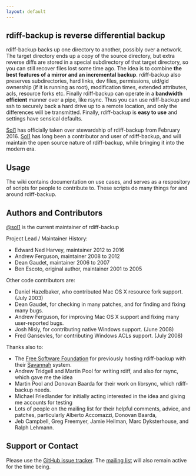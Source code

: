 ```yaml
--- 
layout: default 
--- 
```


## rdiff-backup is reverse differential backup ## 
rdiff-backup backs up one directory to another, possibly over a network. The target directory ends up a copy of the source directory, but extra reverse diffs are stored in a special subdirectory of that target directory, so you can still recover files lost some time ago. The idea is to combine **the best features of a mirror and an incremental backup**. rdiff-backup also preserves subdirectories, hard links, dev files, permissions, uid/gid ownership (if it is running as root), modification times, extended attributes, acls, resource forks etc. Finally rdiff-backup can operate in a **bandwidth efficient** manner over a pipe, like rsync. Thus you can use rdiff-backup and ssh to securely back a hard drive up to a remote location, and only the differences will be transmitted. Finally, rdiff-backup is **easy to use** and settings have sensical defaults. 

[Sol1][sol1gh] has officially taken over stewardship of rdiff-backup from February 2016. [Sol1][sol1gh] has long been a contributor and user of rdiff-backup, and will maintain the open source nature of rdiff-backup, while bringing it into the modern era.

## Usage ##

The wiki contains documentation on use cases, and serves as a respository of scripts for people to contribute to. These scripts do many things for and around rdiff-backup.

## Authors and Contributors ## 

[@sol1][sol1gh] is the current maintainer of rdiff-backup

Project Lead / Maintainer History:

* Edward Ned Harvey, maintainer 2012 to 2016 
* Andrew Ferguson, maintainer 2008 to 2012
* Dean Gaudet, maintainer 2006 to 2007
* Ben Escoto, original author, maintainer 2001 to 2005

Other code contributors are:

* Daniel Hazelbaker, who contributed Mac OS X resource fork support. (July 2003)
* Dean Gaudet, for checking in many patches, and for finding and fixing many bugs.
* Andrew Ferguson, for improving Mac OS X support and fixing many user-reported bugs.
* Josh Nisly, for contributing native Windows support. (June 2008)
* Fred Gansevles, for contributing Windows ACLs support. (July 2008)

[sol1gh]: https://github.com/sol1

Thanks also to:

* The [Free Software Foundation][fsf] for previously hosting rdiff-backup with their [Savannah][sav] system.
* Andrew Tridgell and Martin Pool for writing rdiff, and also for rsync, which gave me the idea
* Martin Pool and Donovan Baarda for their work on librsync, which rdiff-backup needs.
* Michael Friedlander for initially acting interested in the idea
        and giving me accounts for testing
* Lots of people on the mailing list for their helpful comments,
        advice, and patches, particularly Alberto Accomazzi, Donovan Baarda,
* Jeb Campbell, Greg Freemyer, Jamie Heilman, Marc Dyksterhouse, and Ralph Lehmann.

[fsf]: http://www.fsf.org
[sav]: http://savannah.nongnu.org

## Support or Contact ##

Please use the [GitHub issue tracker][ghtracker]. The [mailing list][mail] will also remain active for the time being.

[ghtracker]: https://github.com/sol1/rdiff-backup/issues
[mail]: https://lists.nongnu.org/mailman/listinfo/rdiff-backup-users]
